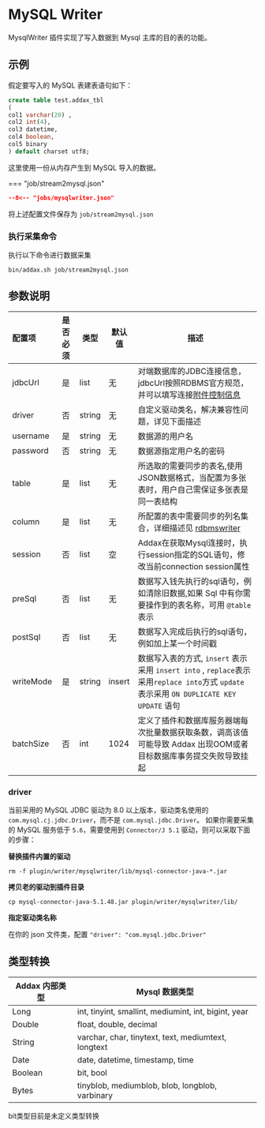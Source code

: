 # MySQL Writer

MysqlWriter 插件实现了写入数据到 Mysql 主库的目的表的功能。

## 示例

假定要写入的 MySQL 表建表语句如下：

```sql
create table test.addax_tbl 
(
col1 varchar(20) ,
col2 int(4),
col3 datetime,
col4 boolean,
col5 binary
) default charset utf8;
```

这里使用一份从内存产生到 MySQL 导入的数据。

=== "job/stream2mysql.json"

  ```json
  --8<-- "jobs/mysqlwriter.json"
  ```

将上述配置文件保存为  `job/stream2mysql.json`

### 执行采集命令

执行以下命令进行数据采集

```shell
bin/addax.sh job/stream2mysql.json
```

## 参数说明

| 配置项          | 是否必须 | 类型  | 默认值 |         描述   |
| :-------------- | :------: | ------ |------------- |-------|
| jdbcUrl         |    是    | list | 无     | 对端数据库的JDBC连接信息，jdbcUrl按照RDBMS官方规范，并可以填写连接[附件控制信息][1] |
| driver          |   否     |  string   | 无      | 自定义驱动类名，解决兼容性问题，详见下面描述 |
| username        |    是    | string | 无     | 数据源的用户名 |
| password        |    否    | string | 无     | 数据源指定用户名的密码 |
| table           |    是    | list | 无     | 所选取的需要同步的表名,使用JSON数据格式，当配置为多张表时，用户自己需保证多张表是同一表结构 |
| column          |    是    | list | 无     |  所配置的表中需要同步的列名集合，详细描述见 [rdbmswriter](../rdbmswriter) |
| session         | 否      | list | 空  | Addax在获取Mysql连接时，执行session指定的SQL语句，修改当前connection session属性 |
| preSql         |    否    | list  | 无     | 数据写入钱先执行的sql语句，例如清除旧数据,如果 Sql 中有你需要操作到的表名称，可用 `@table` 表示 |
| postSql        |   否      | list | 无    | 数据写入完成后执行的sql语句，例如加上某一个时间戳|
| writeMode       | 是 |     string | insert | 数据写入表的方式, `insert` 表示采用 `insert into` , `replace`表示采用`replace into`方式 `update` 表示采用 `ON DUPLICATE KEY UPDATE` 语句 |
| batchSize       |    否    | int | 1024   | 定义了插件和数据库服务器端每次批量数据获取条数，调高该值可能导致 Addax 出现OOM或者目标数据库事务提交失败导致挂起 |

[1]: http://dev.mysql.com/doc/connector-j/en/connector-j-reference-configuration-properties.html

### driver

当前采用的 MySQL JDBC 驱动为 8.0 以上版本，驱动类名使用的 `com.mysql.cj.jdbc.Driver`，而不是 `com.mysql.jdbc.Driver`。
如果你需要采集的 MySQL 服务低于 `5.6`，需要使用到 `Connector/J 5.1` 驱动，则可以采取下面的步骤：

**替换插件内置的驱动**

`rm -f plugin/writer/mysqlwriter/lib/mysql-connector-java-*.jar`

**拷贝老的驱动到插件目录**

`cp mysql-connector-java-5.1.48.jar plugin/writer/mysqlwriter/lib/`

**指定驱动类名称**

在你的 json 文件类，配置 `"driver": "com.mysql.jdbc.Driver"`

## 类型转换

| Addax 内部类型| Mysql 数据类型    |
| -------- | -----  |
| Long     |int, tinyint, smallint, mediumint, int, bigint, year|
| Double   |float, double, decimal|
| String   |varchar, char, tinytext, text, mediumtext, longtext    |
| Date     |date, datetime, timestamp, time    |
| Boolean  |bit, bool   |
| Bytes    |tinyblob, mediumblob, blob, longblob, varbinary    |

bit类型目前是未定义类型转换
